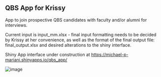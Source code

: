 ## QBS App for Krissy

App to join prospective QBS candidates with faculty and/or alumni for interviews.

Current input is input_mm.xlsx - final input formatting needs to be decided by Krissy at her convenience, 
as well as the format of the final output file: final_output.xlsx and desired alterations to the shiny interface. 

Shiny App interface under construction at https://michael-p-mariani.shinyapps.io/qbs_app/

![image](https://github.com/user-attachments/assets/d29089b3-3f53-40fc-802a-d13038f01ff9)

